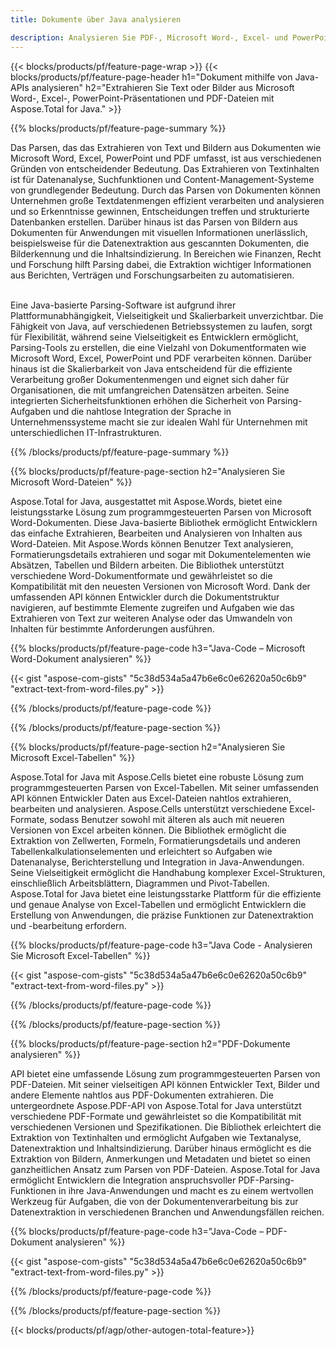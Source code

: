 ```yaml
---
title: Dokumente über Java analysieren 

description: Analysieren Sie PDF-, Microsoft Word-, Excel- und PowerPoint-Präsentationen über Ihre Java-Anwendung. Extrahieren Sie ganz einfach Text oder Bilder.
---
```


{{< blocks/products/pf/feature-page-wrap >}}
{{< blocks/products/pf/feature-page-header h1="Dokument mithilfe von Java-APIs analysieren" h2="Extrahieren Sie Text oder Bilder aus Microsoft Word-, Excel-, PowerPoint-Präsentationen und PDF-Dateien mit Aspose.Total for Java." >}}

{{% blocks/products/pf/feature-page-summary %}}

Das Parsen, das das Extrahieren von Text und Bildern aus Dokumenten wie Microsoft Word, Excel, PowerPoint und PDF umfasst, ist aus verschiedenen Gründen von entscheidender Bedeutung. Das Extrahieren von Textinhalten ist für Datenanalyse, Suchfunktionen und Content-Management-Systeme von grundlegender Bedeutung. Durch das Parsen von Dokumenten können Unternehmen große Textdatenmengen effizient verarbeiten und analysieren und so Erkenntnisse gewinnen, Entscheidungen treffen und strukturierte Datenbanken erstellen. Darüber hinaus ist das Parsen von Bildern aus Dokumenten für Anwendungen mit visuellen Informationen unerlässlich, beispielsweise für die Datenextraktion aus gescannten Dokumenten, die Bilderkennung und die Inhaltsindizierung. In Bereichen wie Finanzen, Recht und Forschung hilft Parsing dabei, die Extraktion wichtiger Informationen aus Berichten, Verträgen und Forschungsarbeiten zu automatisieren.  <br /><br />

Eine Java-basierte Parsing-Software ist aufgrund ihrer Plattformunabhängigkeit, Vielseitigkeit und Skalierbarkeit unverzichtbar. Die Fähigkeit von Java, auf verschiedenen Betriebssystemen zu laufen, sorgt für Flexibilität, während seine Vielseitigkeit es Entwicklern ermöglicht, Parsing-Tools zu erstellen, die eine Vielzahl von Dokumentformaten wie Microsoft Word, Excel, PowerPoint und PDF verarbeiten können. Darüber hinaus ist die Skalierbarkeit von Java entscheidend für die effiziente Verarbeitung großer Dokumentenmengen und eignet sich daher für Organisationen, die mit umfangreichen Datensätzen arbeiten. Seine integrierten Sicherheitsfunktionen erhöhen die Sicherheit von Parsing-Aufgaben und die nahtlose Integration der Sprache in Unternehmenssysteme macht sie zur idealen Wahl für Unternehmen mit unterschiedlichen IT-Infrastrukturen.

{{% /blocks/products/pf/feature-page-summary  %}}

{{% blocks/products/pf/feature-page-section  h2="Analysieren Sie Microsoft Word-Dateien" %}}

Aspose.Total for Java, ausgestattet mit Aspose.Words, bietet eine leistungsstarke Lösung zum programmgesteuerten Parsen von Microsoft Word-Dokumenten. Diese Java-basierte Bibliothek ermöglicht Entwicklern das einfache Extrahieren, Bearbeiten und Analysieren von Inhalten aus Word-Dateien. Mit Aspose.Words können Benutzer Text analysieren, Formatierungsdetails extrahieren und sogar mit Dokumentelementen wie Absätzen, Tabellen und Bildern arbeiten. Die Bibliothek unterstützt verschiedene Word-Dokumentformate und gewährleistet so die Kompatibilität mit den neuesten Versionen von Microsoft Word. Dank der umfassenden API können Entwickler durch die Dokumentstruktur navigieren, auf bestimmte Elemente zugreifen und Aufgaben wie das Extrahieren von Text zur weiteren Analyse oder das Umwandeln von Inhalten für bestimmte Anforderungen ausführen.

{{% blocks/products/pf/feature-page-code h3="Java-Code – Microsoft Word-Dokument analysieren" %}}

{{< gist "aspose-com-gists" "5c38d534a5a47b6e6c0e62620a50c6b9" "extract-text-from-word-files.py" >}}

{{% /blocks/products/pf/feature-page-code  %}}

{{% /blocks/products/pf/feature-page-section %}}

{{% blocks/products/pf/feature-page-section  h2="Analysieren Sie Microsoft Excel-Tabellen" %}}

Aspose.Total for Java mit Aspose.Cells bietet eine robuste Lösung zum programmgesteuerten Parsen von Excel-Tabellen. Mit seiner umfassenden API können Entwickler Daten aus Excel-Dateien nahtlos extrahieren, bearbeiten und analysieren. Aspose.Cells unterstützt verschiedene Excel-Formate, sodass Benutzer sowohl mit älteren als auch mit neueren Versionen von Excel arbeiten können. Die Bibliothek ermöglicht die Extraktion von Zellwerten, Formeln, Formatierungsdetails und anderen Tabellenkalkulationselementen und erleichtert so Aufgaben wie Datenanalyse, Berichterstellung und Integration in Java-Anwendungen. Seine Vielseitigkeit ermöglicht die Handhabung komplexer Excel-Strukturen, einschließlich Arbeitsblättern, Diagrammen und Pivot-Tabellen. Aspose.Total for Java bietet eine leistungsstarke Plattform für die effiziente und genaue Analyse von Excel-Tabellen und ermöglicht Entwicklern die Erstellung von Anwendungen, die präzise Funktionen zur Datenextraktion und -bearbeitung erfordern.

{{% blocks/products/pf/feature-page-code h3="Java Code - Analysieren Sie Microsoft Excel-Tabellen" %}}

{{< gist "aspose-com-gists" "5c38d534a5a47b6e6c0e62620a50c6b9" "extract-text-from-word-files.py" >}}

{{% /blocks/products/pf/feature-page-code  %}}

{{% /blocks/products/pf/feature-page-section %}}

{{% blocks/products/pf/feature-page-section  h2="PDF-Dokumente analysieren" %}}

API bietet eine umfassende Lösung zum programmgesteuerten Parsen von PDF-Dateien. Mit seiner vielseitigen API können Entwickler Text, Bilder und andere Elemente nahtlos aus PDF-Dokumenten extrahieren. Die untergeordnete Aspose.PDF-API von Aspose.Total for Java unterstützt verschiedene PDF-Formate und gewährleistet so die Kompatibilität mit verschiedenen Versionen und Spezifikationen. Die Bibliothek erleichtert die Extraktion von Textinhalten und ermöglicht Aufgaben wie Textanalyse, Datenextraktion und Inhaltsindizierung. Darüber hinaus ermöglicht es die Extraktion von Bildern, Anmerkungen und Metadaten und bietet so einen ganzheitlichen Ansatz zum Parsen von PDF-Dateien. Aspose.Total for Java ermöglicht Entwicklern die Integration anspruchsvoller PDF-Parsing-Funktionen in ihre Java-Anwendungen und macht es zu einem wertvollen Werkzeug für Aufgaben, die von der Dokumentenverarbeitung bis zur Datenextraktion in verschiedenen Branchen und Anwendungsfällen reichen.

{{% blocks/products/pf/feature-page-code h3="Java-Code – PDF-Dokument analysieren" %}}

{{< gist "aspose-com-gists" "5c38d534a5a47b6e6c0e62620a50c6b9" "extract-text-from-word-files.py" >}}

{{% /blocks/products/pf/feature-page-code  %}}

{{% /blocks/products/pf/feature-page-section %}}

{{< blocks/products/pf/agp/other-autogen-total-feature>}}